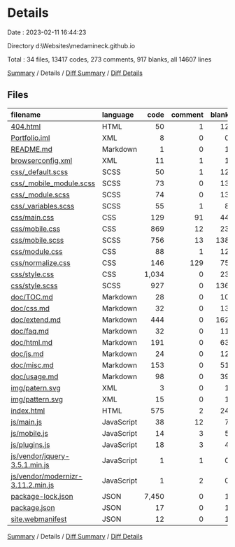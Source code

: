 # Details

Date : 2023-02-11 16:44:23

Directory d:\\Websites\\medamineck.github.io

Total : 34 files,  13417 codes, 273 comments, 917 blanks, all 14607 lines

[Summary](results.md) / Details / [Diff Summary](diff.md) / [Diff Details](diff-details.md)

## Files
| filename | language | code | comment | blank | total |
| :--- | :--- | ---: | ---: | ---: | ---: |
| [404.html](/404.html) | HTML | 50 | 1 | 12 | 63 |
| [Portfolio.iml](/Portfolio.iml) | XML | 8 | 0 | 0 | 8 |
| [README.md](/README.md) | Markdown | 1 | 0 | 1 | 2 |
| [browserconfig.xml](/browserconfig.xml) | XML | 11 | 1 | 1 | 13 |
| [css/_default.scss](/css/_default.scss) | SCSS | 50 | 1 | 12 | 63 |
| [css/_mobile_module.scss](/css/_mobile_module.scss) | SCSS | 73 | 0 | 13 | 86 |
| [css/_module.scss](/css/_module.scss) | SCSS | 74 | 0 | 13 | 87 |
| [css/_variables.scss](/css/_variables.scss) | SCSS | 55 | 1 | 8 | 64 |
| [css/main.css](/css/main.css) | CSS | 129 | 91 | 44 | 264 |
| [css/mobile.css](/css/mobile.css) | CSS | 869 | 12 | 23 | 904 |
| [css/mobile.scss](/css/mobile.scss) | SCSS | 756 | 13 | 138 | 907 |
| [css/module.css](/css/module.css) | CSS | 88 | 1 | 12 | 101 |
| [css/normalize.css](/css/normalize.css) | CSS | 146 | 129 | 75 | 350 |
| [css/style.css](/css/style.css) | CSS | 1,034 | 0 | 23 | 1,057 |
| [css/style.scss](/css/style.scss) | SCSS | 927 | 0 | 136 | 1,063 |
| [doc/TOC.md](/doc/TOC.md) | Markdown | 28 | 0 | 10 | 38 |
| [doc/css.md](/doc/css.md) | Markdown | 32 | 0 | 13 | 45 |
| [doc/extend.md](/doc/extend.md) | Markdown | 444 | 0 | 162 | 606 |
| [doc/faq.md](/doc/faq.md) | Markdown | 32 | 0 | 11 | 43 |
| [doc/html.md](/doc/html.md) | Markdown | 191 | 0 | 63 | 254 |
| [doc/js.md](/doc/js.md) | Markdown | 24 | 0 | 12 | 36 |
| [doc/misc.md](/doc/misc.md) | Markdown | 153 | 0 | 51 | 204 |
| [doc/usage.md](/doc/usage.md) | Markdown | 98 | 0 | 39 | 137 |
| [img/patern.svg](/img/patern.svg) | XML | 3 | 0 | 1 | 4 |
| [img/pattern.svg](/img/pattern.svg) | XML | 15 | 0 | 1 | 16 |
| [index.html](/index.html) | HTML | 575 | 2 | 24 | 601 |
| [js/main.js](/js/main.js) | JavaScript | 38 | 12 | 7 | 57 |
| [js/mobile.js](/js/mobile.js) | JavaScript | 14 | 3 | 5 | 22 |
| [js/plugins.js](/js/plugins.js) | JavaScript | 18 | 3 | 4 | 25 |
| [js/vendor/jquery-3.5.1.min.js](/js/vendor/jquery-3.5.1.min.js) | JavaScript | 1 | 1 | 0 | 2 |
| [js/vendor/modernizr-3.11.2.min.js](/js/vendor/modernizr-3.11.2.min.js) | JavaScript | 1 | 2 | 0 | 3 |
| [package-lock.json](/package-lock.json) | JSON | 7,450 | 0 | 1 | 7,451 |
| [package.json](/package.json) | JSON | 17 | 0 | 1 | 18 |
| [site.webmanifest](/site.webmanifest) | JSON | 12 | 0 | 1 | 13 |

[Summary](results.md) / Details / [Diff Summary](diff.md) / [Diff Details](diff-details.md)